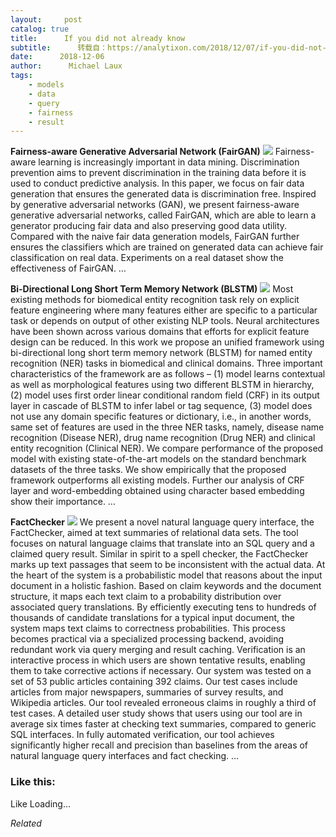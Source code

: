 ```yaml
---
layout:     post
catalog: true
title:      If you did not already know
subtitle:      转载自：https://analytixon.com/2018/12/07/if-you-did-not-already-know-569/
date:      2018-12-06
author:      Michael Laux
tags:
    - models
    - data
    - query
    - fairness
    - result
---
```


**Fairness-aware Generative Adversarial Network (FairGAN)** ![](https://aboutdataanalytics.files.wordpress.com/2015/01/google.png?w=529)
Fairness-aware learning is increasingly important in data mining. Discrimination prevention aims to prevent discrimination in the training data before it is used to conduct predictive analysis. In this paper, we focus on fair data generation that ensures the generated data is discrimination free. Inspired by generative adversarial networks (GAN), we present fairness-aware generative adversarial networks, called FairGAN, which are able to learn a generator producing fair data and also preserving good data utility. Compared with the naive fair data generation models, FairGAN further ensures the classifiers which are trained on generated data can achieve fair classification on real data. Experiments on a real dataset show the effectiveness of FairGAN. … 

**Bi-Directional Long Short Term Memory Network (BLSTM)** ![](https://aboutdataanalytics.files.wordpress.com/2015/01/google.png?w=529)
Most existing methods for biomedical entity recognition task rely on explicit feature engineering where many features either are specific to a particular task or depends on output of other existing NLP tools. Neural architectures have been shown across various domains that efforts for explicit feature design can be reduced. In this work we propose an unified framework using bi-directional long short term memory network (BLSTM) for named entity recognition (NER) tasks in biomedical and clinical domains. Three important characteristics of the framework are as follows – (1) model learns contextual as well as morphological features using two different BLSTM in hierarchy, (2) model uses first order linear conditional random field (CRF) in its output layer in cascade of BLSTM to infer label or tag sequence, (3) model does not use any domain specific features or dictionary, i.e., in another words, same set of features are used in the three NER tasks, namely, disease name recognition (Disease NER), drug name recognition (Drug NER) and clinical entity recognition (Clinical NER). We compare performance of the proposed model with existing state-of-the-art models on the standard benchmark datasets of the three tasks. We show empirically that the proposed framework outperforms all existing models. Further our analysis of CRF layer and word-embedding obtained using character based embedding show their importance. … 

**FactChecker** ![](https://aboutdataanalytics.files.wordpress.com/2015/01/google.png?w=529)
We present a novel natural language query interface, the FactChecker, aimed at text summaries of relational data sets. The tool focuses on natural language claims that translate into an SQL query and a claimed query result. Similar in spirit to a spell checker, the FactChecker marks up text passages that seem to be inconsistent with the actual data. At the heart of the system is a probabilistic model that reasons about the input document in a holistic fashion. Based on claim keywords and the document structure, it maps each text claim to a probability distribution over associated query translations. By efficiently executing tens to hundreds of thousands of candidate translations for a typical input document, the system maps text claims to correctness probabilities. This process becomes practical via a specialized processing backend, avoiding redundant work via query merging and result caching. Verification is an interactive process in which users are shown tentative results, enabling them to take corrective actions if necessary. Our system was tested on a set of 53 public articles containing 392 claims. Our test cases include articles from major newspapers, summaries of survey results, and Wikipedia articles. Our tool revealed erroneous claims in roughly a third of test cases. A detailed user study shows that users using our tool are in average six times faster at checking text summaries, compared to generic SQL interfaces. In fully automated verification, our tool achieves significantly higher recall and precision than baselines from the areas of natural language query interfaces and fact checking. … 





### Like this:

Like Loading...


*Related*

